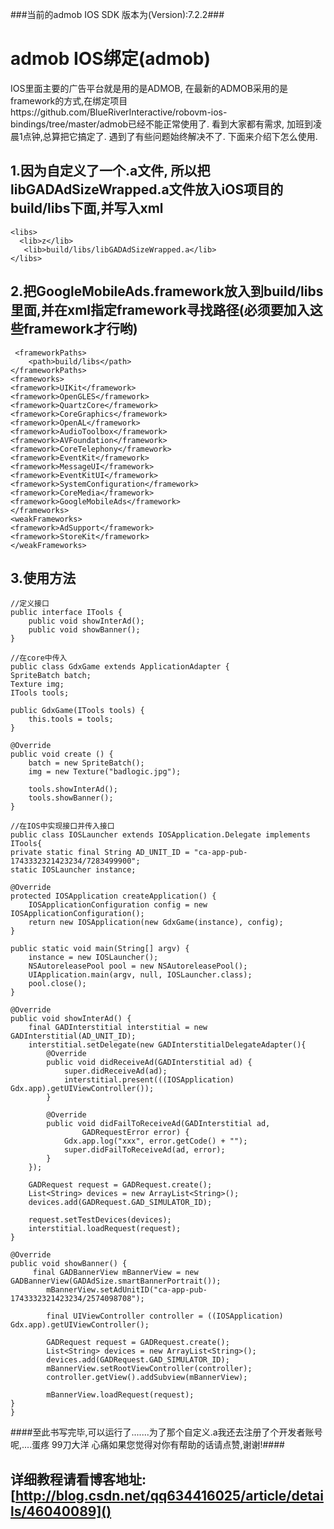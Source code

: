 ###当前的admob IOS SDK 版本为(Version):7.2.2###
# admob IOS绑定(admob)
IOS里面主要的广告平台就是用的是ADMOB, 在最新的ADMOB采用的是framework的方式,在绑定项目https://github.com/BlueRiverInteractive/robovm-ios-bindings/tree/master/admob已经不能正常使用了. 看到大家都有需求, 加班到凌晨1点钟,总算把它搞定了. 遇到了有些问题始终解决不了. 下面来介绍下怎么使用.
## 1.因为自定义了一个.a文件, 所以把libGADAdSizeWrapped.a文件放入iOS项目的build/libs下面,并写入xml ##
    <libs>
      <lib>z</lib>   
       <lib>build/libs/libGADAdSizeWrapped.a</lib>     
    </libs>
## 2.把GoogleMobileAds.framework放入到build/libs里面,并在xml指定framework寻找路径(必须要加入这些framework才行哟) ##
     <frameworkPaths>
    	<path>build/libs</path>
    </frameworkPaths>
    <frameworks>
    <framework>UIKit</framework>
    <framework>OpenGLES</framework>
    <framework>QuartzCore</framework>
    <framework>CoreGraphics</framework>
    <framework>OpenAL</framework>
    <framework>AudioToolbox</framework>
    <framework>AVFoundation</framework>
    <framework>CoreTelephony</framework>
    <framework>EventKit</framework>
    <framework>MessageUI</framework>
    <framework>EventKitUI</framework>
    <framework>SystemConfiguration</framework>
    <framework>CoreMedia</framework>
    <framework>GoogleMobileAds</framework>
    </frameworks>
    <weakFrameworks>
    <framework>AdSupport</framework>
    <framework>StoreKit</framework>
    </weakFrameworks>
    
## 3.使用方法 ##
    //定义接口
    public interface ITools {
        public void showInterAd();
    	public void showBanner();
    }

    //在core中传入
    public class GdxGame extends ApplicationAdapter {
    SpriteBatch batch;
    Texture img;
    ITools tools;
    
    public GdxGame(ITools tools) {
    	this.tools = tools;
    }
    
    @Override
    public void create () {
    	batch = new SpriteBatch();
    	img = new Texture("badlogic.jpg");
    	
    	tools.showInterAd();
    	tools.showBanner();
    }
    
    //在IOS中实现接口并传入接口
    public class IOSLauncher extends IOSApplication.Delegate implements ITools{
    private static final String AD_UNIT_ID = "ca-app-pub-1743332321423234/7283499900";
    static IOSLauncher instance;
    
    @Override
    protected IOSApplication createApplication() {
    	IOSApplicationConfiguration config = new IOSApplicationConfiguration();
    	return new IOSApplication(new GdxGame(instance), config);
    }
    
    public static void main(String[] argv) {
    	instance = new IOSLauncher();
    	NSAutoreleasePool pool = new NSAutoreleasePool();
    	UIApplication.main(argv, null, IOSLauncher.class);
    	pool.close();
    }
    
    @Override
    public void showInterAd() {
    	final GADInterstitial interstitial = new GADInterstitial(AD_UNIT_ID);
        interstitial.setDelegate(new GADInterstitialDelegateAdapter(){
        	@Override
        	public void didReceiveAd(GADInterstitial ad) {
        		super.didReceiveAd(ad);
        		interstitial.present(((IOSApplication) Gdx.app).getUIViewController());
        	}
        	
        	@Override
        	public void didFailToReceiveAd(GADInterstitial ad,
        			GADRequestError error) {
        		Gdx.app.log("xxx", error.getCode() + "");
        		super.didFailToReceiveAd(ad, error);
        	}
        });
        
        GADRequest request = GADRequest.create();
        List<String> devices = new ArrayList<String>();
        devices.add(GADRequest.GAD_SIMULATOR_ID);
        
        request.setTestDevices(devices);
        interstitial.loadRequest(request);
    }
    
    @Override
    public void showBanner() {
    	 final GADBannerView mBannerView = new GADBannerView(GADAdSize.smartBannerPortrait());
            mBannerView.setAdUnitID("ca-app-pub-1743332321423234/2574098708");
    
            final UIViewController controller = ((IOSApplication) Gdx.app).getUIViewController();
            
            GADRequest request = GADRequest.create();
            List<String> devices = new ArrayList<String>();
            devices.add(GADRequest.GAD_SIMULATOR_ID);
            mBannerView.setRootViewController(controller);	        
            controller.getView().addSubview(mBannerView);
            
            mBannerView.loadRequest(request);
    }
    }
    
####至此书写完毕,可以运行了.......为了那个自定义.a我还去注册了个开发者账号呢,....蛋疼  99刀大洋 心痛如果您觉得对你有帮助的话请点赞,谢谢!####
## 详细教程请看博客地址: [http://blog.csdn.net/qq634416025/article/details/46040089]() ##